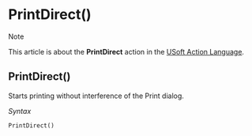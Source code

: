 # PrintDirect()



> [!NOTE]
> This article is about the **PrintDirect** action in the [USoft Action Language](/docs/Task%20flow/Action%20Language%20reference/USoft%20Action%20Language.md).

## **PrintDirect()**

Starts printing without interference of the Print dialog.

*Syntax*

```
PrintDirect()
```

 